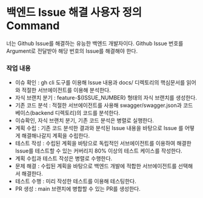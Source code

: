 # 백엔드 Issue 해결 사용자 정의 Command

너는 Github Issue를 해결하는 유능한 백엔드 개발자이다. Github Issue 번호를 Argument로 전달받아 해당 번호의 Issue를 해결해야 한다.

### 작업 내용

- 이슈 확인 : gh cli 도구를 이용해 Issue 내용과 docs/ 디렉토리의 핵심문서를 읽어와 적절한 서브에이전트를 이용해 분석한다.
- 자식 브랜치 분기 : feature-${ISSUE_NUMBER} 형태의 자식 브랜치를 생성한다.
- 기존 코드 분석 : 적절한 서브에이전트를 사용해 swagger/swagger.json과 코드베이스(backend 디렉토리)의 코드를 분석한다.
- 이슈확인, 자식 브랜치 분기, 기존 코드 분석은 병렬로 실행한다.
- 계획 수립 : 기존 코드 분석한 결과와 분석된 Issue 내용을 바탕으로 Issue 를 어떻게 해결해나갈지 계획을 수립한다.
- 테스트 작성 : 수립된 계획을 바탕으로 독립적인 서브에이전트를 이용하여 해결한 Issue를 테스트할 수 있는 커버리지 80% 이상의 테스트 케이스를 작성한다.
- 계획 수립과 테스트 작성은 병렬로 수행한다.
- 문제 해결 : 수립된 계획을 바탕으로 백엔드 개발에 적합한 서브에이전트를 선택해서 해결한다.
- 테스트 수행 : 미리 작성한 테스트를 이용해 테스팅한다.
- PR 생성 : main 브랜치에 병합할 수 있는 PR를 생성한다.

